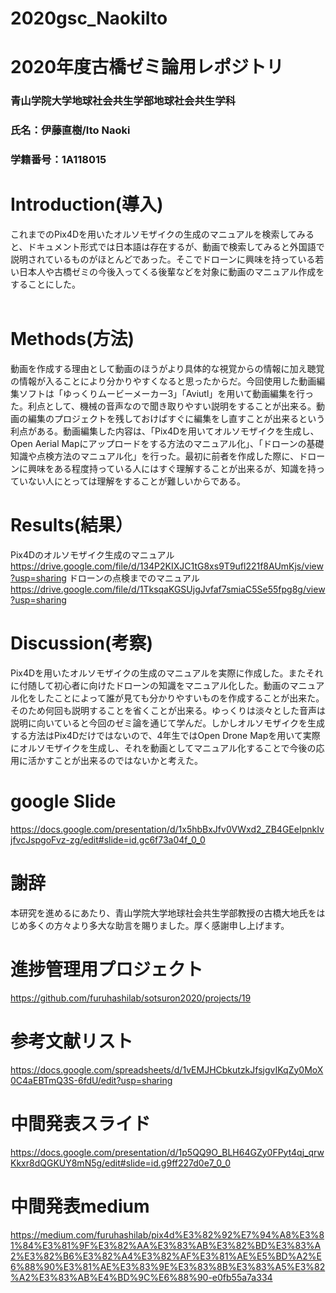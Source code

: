 # 2020gsc_NaokiIto
# 2020年度古橋ゼミ論用レポジトリ
### 青山学院大学地球社会共生学部地球社会共生学科
### 氏名：伊藤直樹/Ito Naoki
### 学籍番号：1A118015

# Introduction(導入)
 これまでのPix4Dを用いたオルソモザイクの生成のマニュアルを検索してみると、ドキュメント形式では日本語は存在するが、動画で検索してみると外国語で説明されているものがほとんどであった。そこでドローンに興味を持っている若い日本人や古橋ゼミの今後入ってくる後輩などを対象に動画のマニュアル作成をすることにした。
 <br>
 <br>
 # Methods(方法)
 動画を作成する理由として動画のほうがより具体的な視覚からの情報に加え聴覚の情報が入ることにより分かりやすくなると思ったからだ。今回使用した動画編集ソフトは「ゆっくりムービーメーカー3」「Aviutl」を用いて動画編集を行った。利点として、機械の音声なので聞き取りやすい説明をすることが出来る。動画の編集のプロジェクトを残しておけばすぐに編集をし直すことが出来るという利点がある。動画編集した内容は、「Pix4Dを用いてオルソモザイクを生成し、Open Aerial Mapにアップロードをする方法のマニュアル化」、「ドローンの基礎知識や点検方法のマニュアル化」を行った。最初に前者を作成した際に、ドローンに興味をある程度持っている人にはすぐ理解することが出来るが、知識を持っていない人にとっては理解をすることが難しいからである。
<br>
# Results(結果）
Pix4Dのオルソモザイク生成のマニュアル
https://drive.google.com/file/d/134P2KIXJC1tG8xs9T9ufl221f8AUmKjs/view?usp=sharing
ドローンの点検までのマニュアル
https://drive.google.com/file/d/1TksqaKGSUjgJvfaf7smiaC5Se55fpg8g/view?usp=sharing
<br>
# Discussion(考察)
Pix4Dを用いたオルソモザイクの生成のマニュアルを実際に作成した。またそれに付随して初心者に向けたドローンの知識をマニュアル化した。動画のマニュアル化をしたことによって誰が見ても分かりやすいものを作成することが出来た。そのため何回も説明することを省くことが出来る。ゆっくりは淡々とした音声は説明に向いていると今回のゼミ論を通じて学んだ。しかしオルソモザイクを生成する方法はPix4Dだけではないので、4年生ではOpen Drone Mapを用いて実際にオルソモザイクを生成し、それを動画としてマニュアル化することで今後の応用に活かすことが出来るのではないかと考えた。
# google Slide
https://docs.google.com/presentation/d/1x5hbBxJfv0VWxd2_ZB4GEeIpnkIvjfvcJspgoFvz-zg/edit#slide=id.gc6f73a04f_0_0
# 謝辞
本研究を進めるにあたり、青山学院大学地球社会共生学部教授の古橋大地氏をはじめ多くの方々より多大な助言を賜りました。厚く感謝申し上げます。
# 進捗管理用プロジェクト
https://github.com/furuhashilab/sotsuron2020/projects/19
# 参考文献リスト
https://docs.google.com/spreadsheets/d/1vEMJHCbkutzkJfsjgvIKqZy0MoX0C4aEBTmQ3S-6fdU/edit?usp=sharing
# 中間発表スライド
https://docs.google.com/presentation/d/1p5QQ9O_BLH64GZy0FPyt4qj_qrwKkxr8dQGKUY8mN5g/edit#slide=id.g9ff227d0e7_0_0
# 中間発表medium
https://medium.com/furuhashilab/pix4d%E3%82%92%E7%94%A8%E3%81%84%E3%81%9F%E3%82%AA%E3%83%AB%E3%82%BD%E3%83%A2%E3%82%B6%E3%82%A4%E3%82%AF%E3%81%AE%E5%BD%A2%E6%88%90%E3%81%AE%E3%83%9E%E3%83%8B%E3%83%A5%E3%82%A2%E3%83%AB%E4%BD%9C%E6%88%90-e0fb55a7a334

